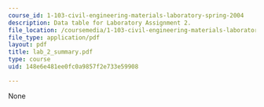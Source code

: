 ```yaml
---
course_id: 1-103-civil-engineering-materials-laboratory-spring-2004
description: Data table for Laboratory Assignment 2.
file_location: /coursemedia/1-103-civil-engineering-materials-laboratory-spring-2004/148e6e481ee0fc0a9857f2e733e59908_lab_2_summary.pdf
file_type: application/pdf
layout: pdf
title: lab_2_summary.pdf
type: course
uid: 148e6e481ee0fc0a9857f2e733e59908

---
```

None